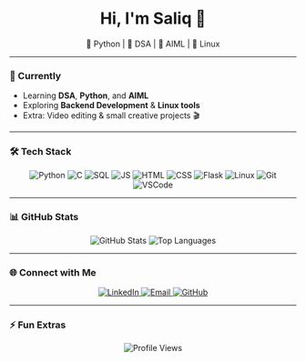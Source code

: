 <h1 align="center">Hi, I'm Saliq 👋</h1>
<p align="center">
  🐍 Python | 🧮 DSA | 🤖 AIML | 🐧 Linux
</p>

---

### 🔭 Currently

- Learning **DSA**, **Python**, and **AIML**
- Exploring **Backend Development** & **Linux tools**
- Extra: Video editing & small creative projects 🎬

---

### 🛠️ Tech Stack

<p align="center">
  <img alt="Python" src="https://img.shields.io/badge/-Python-333333?style=for-the-badge&logo=python" />
  <img alt="C" src="https://img.shields.io/badge/-C-333333?style=for-the-badge&logo=c" />
  <img alt="SQL" src="https://img.shields.io/badge/-SQL-333333?style=for-the-badge&logo=mysql" />
  <img alt="JS" src="https://img.shields.io/badge/-JavaScript-333333?style=for-the-badge&logo=javascript" />
  <img alt="HTML" src="https://img.shields.io/badge/-HTML5-333333?style=for-the-badge&logo=html5" />
  <img alt="CSS" src="https://img.shields.io/badge/-CSS3-333333?style=for-the-badge&logo=css3" />
  <img alt="Flask" src="https://img.shields.io/badge/-Flask-333333?style=for-the-badge&logo=flask" />
  <img alt="Linux" src="https://img.shields.io/badge/-Linux-333333?style=for-the-badge&logo=linux" />
  <img alt="Git" src="https://img.shields.io/badge/-Git-333333?style=for-the-badge&logo=git" />
  <img alt="VSCode" src="https://img.shields.io/badge/-VSCode-333333?style=for-the-badge&logo=visual-studio-code" />
</p>

---

### 📊 GitHub Stats

<p align="center">
  <img src="https://github-readme-stats.vercel.app/api?username=SaliqBashir&show_icons=true&theme=radical&count_private=true" alt="GitHub Stats" />
  <img src="https://github-readme-stats.vercel.app/api/top-langs/?username=SaliqBashir&layout=compact&theme=radical" alt="Top Languages" />
</p>

---

### 🌐 Connect with Me

<p align="center">
  <a href="https://www.linkedin.com/in/saliq-bashir-483b2433a/">
    <img src="https://img.shields.io/badge/LinkedIn-Saliq-blue?style=for-the-badge&logo=linkedin" alt="LinkedIn" />
  </a>
  <a href="mailto:businesssaliq@gmail.com">
    <img src="https://img.shields.io/badge/Email-businesssaliq@gmail.com-red?style=for-the-badge&logo=gmail" alt="Email" />
  </a>
  <a href="https://github.com/SaliqBashir">
    <img src="https://img.shields.io/badge/GitHub-SaliqBashir-black?style=for-the-badge&logo=github" alt="GitHub" />
  </a>
</p>

---

### ⚡ Fun Extras

<p align="center">
  <img src="https://komarev.com/ghpvc/?username=SaliqBashir&color=blue" alt="Profile Views" />
</p>
